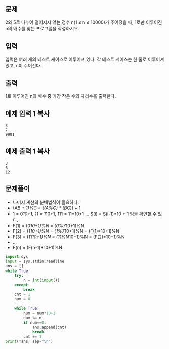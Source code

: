 ## 문제

2와 5로 나누어 떨어지지 않는 정수 n(1 ≤ n ≤ 10000)가 주어졌을 때, 1로만 이루어진 n의 배수를 찾는 프로그램을 작성하시오.

## 입력

입력은 여러 개의 테스트 케이스로 이루어져 있다. 각 테스트 케이스는 한 줄로 이루어져 있고, n이 주어진다.

## 출력

1로 이루어진 n의 배수 중 가장 작은 수의 자리수를 출력한다.

## 예제 입력 1 복사

```
3
7
9901
```

## 예제 출력 1 복사

```
3
6
12
```

## 문제풀이
- 나머지 계산의 분배법칙이 필요하다.
- (A*B + 1)%C = ((A%C) * (B*C)) + 1
- 1 = 0*10+1, 11 = 1*10+1, 111 = 11*10+1 ... S(i) = S(i-1)*10 + 1 임을 확인할 수 있다.
- F(1) = (0*10+1)%N = (0%7*10+1)%N
- F(2) = (1*10+1)%N = (1%7*10+1)%N = (F(1)*10+1)%N
- F(3) = (11*10+1)%N = (11%N*10+1)%N = (F(2)*10+1)%N
- ...
- F(n) = (F(n-1)*10+1)%N

```python
import sys
input = sys.stdin.readline
ans = []
while True:
    try:
        n = int(input())
    except:
        break
    cnt = 1
    num = 0
    
    while True:
        num = num*10+1
        num %= n
        if num==0:
            ans.append(cnt)
            break
        cnt += 1
print(*ans, sep="\n")
```
